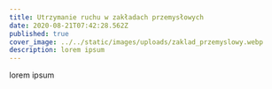 ```yaml
---
title: Utrzymanie ruchu w zakładach przemysłowych
date: 2020-08-21T07:42:28.562Z
published: true
cover_image: ../../static/images/uploads/zaklad_przemyslowy.webp
description: lorem ipsum
---
```

lorem ipsum